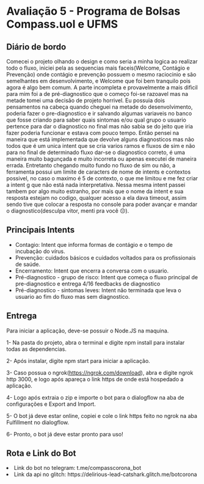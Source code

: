# Avaliação 5 - Programa de Bolsas Compass.uol e UFMS

## Diário de bordo
Comecei o projeto olhando o design e como seria a minha logica ao realizar todo o fluxo, iniciei pela as sequencias mais faceis(Welcome, Contágio e Prevenção) onde contágio e prevenção possuem o mesmo raciocinio e são semelhantes em desenvolvimento, e Welcome que foi bem tranquilo pois agora é algo bem comum. A parte incompleta e provavelmente a mais dificil para mim foi a de pré-diagnostico que o começo foi-se razoavel mas na metade tomei uma decisão de projeto horrivel. Eu possuia dois pensamentos na cabeça quando cheguei na metade do desenvolvimento, poderia fazer o pre-diagnostico e ir salvando algumas variaveis no banco que fosse criando para saber quais sintomas e/ou qual grupo o usuario pertence para dar o diagnostico no final mas não sabia se do jeito que iria fazer poderia funcionar e estava com pouco tempo. Então pensei na maneira que está implementada que devolve alguns diagnosticos mas não todos que é um unica intent que se cria varios ramos e fluxos de sim e não para no final de determinado fluxo dar-se o diagnostico correto, é uma maneira muito bagunçada e muito incorreta ou apenas executei de maneira errada. Entretanto chegando muito fundo no fluxo de sim ou não, a ferramenta possui um limite de caracters de nome de intents e contextos possivel, no caso o maximo é 5 de contexto, o que me limitou e me fez criar a intent g que não está nada interpretativa. Nessa mesma intent passei tambem por algo muito estranho, por mais que o nome da intent e sua resposta estejam no codigo, qualquer acesso a ela dava timeout, assim sendo tive que colocar a resposta no console para poder avançar e mandar o diagnostico(desculpa vitor, menti pra você 😔).

## Principais Intents
- Contagio: Intent que informa formas de contágio e o tempo de incubação do vírus.
- Prevenção: cuidados básicos e cuidados voltados para os profissionais de saúde.
- Encerramento: Intent que encerra a conversa com o usuario.
- Pré-diagnostico - grupo de risco: Intent que começa o fluxo principal de pre-diagnostico e entrega 4/16 feedbacks de diagnostico
- Pré-diagnostico - sintomas leves: Intent não terminada que leva o usuario ao fim do fluxo mas sem diagnostico.

## Entrega
Para iniciar a aplicação, deve-se possuir o Node.JS na maquina.

1- Na pasta do projeto, abra o terminal e digite npm install para instalar todas as dependencias.

2- Após instalar, digite npm start para iniciar a aplicação.

3- Caso possua o ngrok(https://ngrok.com/download), abra e digite ngrok http 3000, e logo após apareça o link https de onde está hospedado a aplicação.

4- Logo após extraia o zip e importe o bot para o dialogflow na aba de configurações e Export and Import.

5- O bot já deve estar online, copiei e cole o link https feito no ngrok na aba Fulfillment no dialogflow.

6- Pronto, o bot já deve estar pronto para uso!

## Rota e Link do Bot
<li>Link do bot no telegram: t.me/compasscorona_bot
<li>Link da api no glitch: https://delirious-lead-catshark.glitch.me/botcorona 